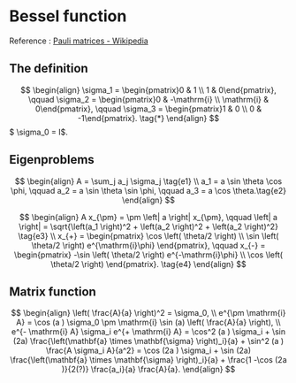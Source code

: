 # Bessel function

Reference : [Pauli matrices - Wikipedia](https://en.wikipedia.org/wiki/Pauli_matrices)

## The definition

$$
\begin{align}
\sigma_1 =
\begin{pmatrix}0 & 1 \\
1 & 0\end{pmatrix},
\qquad
\sigma_2 =
\begin{pmatrix}0 & -\mathrm{i} \\
\mathrm{i} & 0\end{pmatrix},
\qquad
\sigma_3 =
\begin{pmatrix}1 & 0 \\
0 & -1\end{pmatrix}.
\tag{*}
\end{align} 
$$
$ \sigma_0 = I$.

## Eigenproblems

$$
\begin{align}
A =
\sum_j a_j \sigma_j \tag{e1} \\
a_1 = 
a \sin \theta \cos \phi,
\qquad
a_2 = 
a \sin \theta \sin \phi,
\qquad
a_3 = 
a \cos \theta.\tag{e2}
\end{align} 
$$

$$
\begin{align}
A x_{\pm} =
\pm \left| a \right| x_{\pm}, 
\qquad
\left| a \right| = \sqrt{\left(a_1 \right)^2 + \left(a_2 \right)^2 + \left(a_2 \right)^2} \tag{e3} \\
x_{+} =
\begin{pmatrix}
\cos \left( \theta/2 \right) \\
\sin \left( \theta/2 \right) e^{\mathrm{i}\phi}
\end{pmatrix},
\qquad
x_{-} =
\begin{pmatrix}
-\sin \left( \theta/2 \right) e^{-\mathrm{i}\phi} \\
\cos \left( \theta/2 \right)
\end{pmatrix}. \tag{e4}
\end{align} 
$$

## Matrix function
$$
\begin{align}
  \left( \frac{A}{a} \right)^2 = \sigma_0, \\
  e^{\pm \mathrm{i} A} =
  \cos (a ) \sigma_0 
  \pm
  \mathrm{i} \sin (a) \left( \frac{A}{a} \right), \\
  e^{- \mathrm{i} A} \sigma_i e^{+ \mathrm{i} A} =
  \cos^2 (a ) \sigma_i
  +
  \sin (2a) \frac{\left(\mathbf{a} \times \mathbf{\sigma} \right)_i}{a}
  +
  \sin^2 (a ) \frac{A \sigma_i A}{a^2} =
  \cos (2a ) \sigma_i
  +
  \sin (2a) \frac{\left(\mathbf{a} \times \mathbf{\sigma} \right)_i}{a}
  +
  \frac{1 -\cos (2a )}{2(?)} \frac{a_i}{a} \frac{A}{a}.
\end{align}
$$
